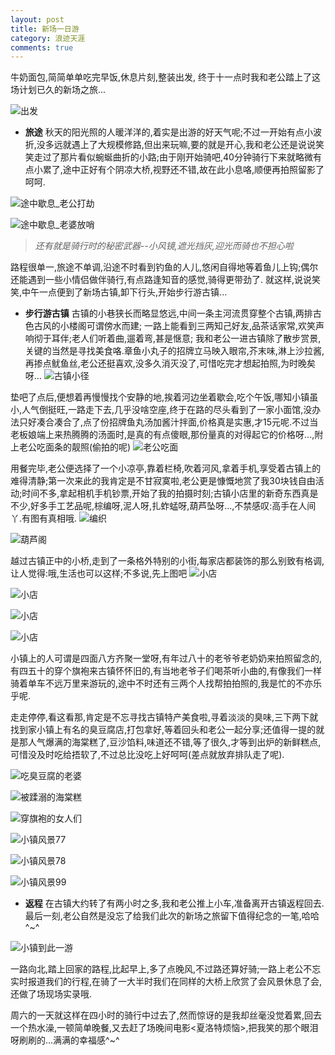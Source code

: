 ```yaml
---
layout: post
title: 新场一日游
category: 浪迹天涯
comments: true
---
```




牛奶面包,简简单单吃完早饭,休息片刻,整装出发,
终于十一点时我和老公踏上了这场计划已久的新场之旅...







![出发](http://i13.tietuku.com/03c0d1a91618f732.jpg)

+ **旅途**
秋天的阳光照的人暖洋洋的,着实是出游的好天气呢;不过一开始有点小波折,没多远就遇上了大规模修路,但出来玩嘛,要的就是开心,我和老公还是说说笑笑走过了那片看似蜿蜒曲折的小路;由于刚开始骑吧,40分钟骑行下来就略微有点小累了,途中正好有个阴凉大桥,视野还不错,故在此小息咯,顺便再拍照留影了呵呵.

![途中歇息_老公打劫](http://i13.tietuku.com/4c85ca445bb73f9f.jpg)

![途中歇息_老婆放哨](http://i13.tietuku.com/b8ae0ac4e7346101.jpg)


> *还有就是骑行时的秘密武器--小风镜,遮光挡灰,迎光而骑也不担心啦*

路程很单一,旅途不单调,沿途不时看到钓鱼的人儿,悠闲自得地等着鱼儿上钩;偶尔还能遇到一些小情侣做伴骑行,有点路逢知音的感觉,骑得更带劲了.
就这样,说说笑笑,中午一点便到了新场古镇,卸下行头,开始步行游古镇...


+ **步行游古镇**
古镇的小巷狭长而略显悠远,中间一条主河流贯穿整个古镇,两排古色古风的小楼阁可谓傍水而建;
一路上能看到三两知己好友,品茶话家常,欢笑声响彻于耳伴;老人们听着曲,遛着弯,甚是惬意;
我和老公一进古镇除了散步赏景,关键的当然是寻找美食咯.章鱼小丸子的招牌立马映入眼帘,芥末味,淋上沙拉酱,再掺点鱿鱼丝,老公还挺喜欢,没多久消灭没了,可惜吃完才想起拍照,为时晚矣呀...
![古镇小径](http://i13.tietuku.com/2e2969c76ba3a82d.jpg)

垫吧了点后,便想着再慢慢找个安静的地,挨着河边坐着歇会,吃个午饭,哪知小镇虽小,人气倒挺旺,一路走下去,几乎没啥空座,终于在路的尽头看到了一家小面馆,没办法只好凑合凑合了,点了份招牌鱼丸汤加酱汁拌面,价格真是实惠,才15元呢.不过当老板娘端上来热腾腾的汤面时,是真的有点傻眼,那份量真的对得起它的价格呀...,附上老公吃面条的靓照(偷拍的呢)
![老公吃面](http://i13.tietuku.com/0082e18629fa53ff.jpg)

用餐完毕,老公便选择了一个小凉亭,靠着栏椅,吹着河风,拿着手机,享受着古镇上的难得清静;第一次来此的我肯定是不甘寂寞啦,老公更是慷慨地赏了我30块钱自由活动;时间不多,拿起相机手机钞票,开始了我的拍摄时刻;古镇小店里的新奇东西真是不少,好多手工艺品呢,棕编呀,泥人呀,扎蚱蜢呀,葫芦坠呀...,不禁感叹:高手在人间丫.有图有真相哦.
![编织](http://i13.tietuku.com/2c002e34ca27512b.jpg)

![葫芦阁](http://i13.tietuku.com/a10304f8bbcacafa.jpg)

越过古镇正中的小桥,走到了一条格外特别的小街,每家店都装饰的那么别致有格调,让人觉得:哦,生活也可以这样;不多说,先上图吧
![小店](http://i13.tietuku.com/005beee01cce7df4.jpg)

![小店](http://i13.tietuku.com/97d4a071ff3419c1.jpg)

![小店](http://i13.tietuku.com/eaa6405a970d2d6f.jpg)

![小店](http://i13.tietuku.com/e557c749c2636599.jpg)

小镇上的人可谓是四面八方齐聚一堂呀,有年过八十的老爷爷老奶奶来拍照留念的,有四五十的穿个旗袍来古镇怀怀旧的,有当地老爷子们喝茶听小曲的,有像我们一样骑着单车不远万里来游玩的,途中不时还有三两个人找帮拍拍照的,我是忙的不亦乐乎呢.


走走停停,看这看那,肯定是不忘寻找古镇特产美食啦,寻着淡淡的臭味,三下两下就找到家小镇上有名的臭豆腐店,打包拿好,等着回头和老公一起分享;还值得一提的就是那人气爆满的海棠糕了,豆沙馅料,味道还不错,等了很久,才等到出炉的新鲜糕点,可惜没及时吃给捂软了,不过总比没吃上好呵呵(差点就放弃排队走了呢).

![吃臭豆腐的老婆](http://i13.tietuku.com/26a54504e437bca8.jpg)

![被蹂溺的海棠糕](http://i13.tietuku.com/6d76d9cf08a0efb5.jpg)

![穿旗袍的女人们](http://i13.tietuku.com/caa137aaf9d14b6a.jpg)

![小镇风景77](http://i11.tietuku.com/59ef828c81f5c7e0.jpg)

![小镇风景78](http://i13.tietuku.com/be8bc6444ce23083.jpg)

![小镇风景99](http://i13.tietuku.com/8ee23d63b9a6b099.jpg)

+ **返程**
在古镇大约转了有两小时之多,我和老公推上小车,准备离开古镇返程回去.最后一刻,老公自然是没忘了给我们此次的新场之旅留下值得纪念的一笔,哈哈^~^

![小镇到此一游](http://i13.tietuku.com/218a296f5ed6bc84.jpg)

一路向北,踏上回家的路程,比起早上,多了点晚风,不过路还算好骑;一路上老公不忘实时报道我们的行程,在骑了一大半时我们在同样的大桥上欣赏了会风景休息了会,还做了场现场实录哦.

周六的一天就这样在四小时的骑行中过去了,然而惊讶的是我却丝毫没觉着累,回去一个热水澡,一顿简单晚餐,又去赶了场晚间电影<夏洛特烦恼>,把我笑的那个眼泪呀刷刷的...满满的幸福感^~^
